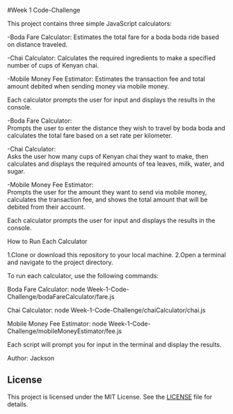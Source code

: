 #Week 1 Code-Challenge

This project contains three simple JavaScript calculators:

-Boda Fare Calculator: Estimates the total fare for a boda boda ride based on distance traveled.

-Chai Calculator: Calculates the required ingredients to make a specified number of cups of Kenyan chai.

-Mobile Money Fee Estimator: Estimates the transaction fee and total amount debited when sending money via mobile money.

Each calculator prompts the user for input and displays the results in the console.


-Boda Fare Calculator:  
Prompts the user to enter the distance they wish to travel by boda boda and calculates the total fare based on a set rate per kilometer.

-Chai Calculator:  
Asks the user how many cups of Kenyan chai they want to make, then calculates and displays the required amounts of tea leaves, milk, water, and sugar.

-Mobile Money Fee Estimator:  
Prompts the user for the amount they want to send via mobile money, calculates the transaction fee, and shows the total amount that will be debited from their account.

Each calculator prompts the user for input and displays the results in the console.

How to Run Each Calculator

1.Clone or download this repository to your local machine.
2.Open a terminal and navigate to the project directory.

To run each calculator, use the following commands:

Boda Fare Calculator:
  node Week-1-Code-Challenge/bodaFareCalculator/fare.js

Chai Calculator:
  node Week-1-Code-Challenge/chaiCalculator/chai.js

Mobile Money Fee Estimator:
  node Week-1-Code-Challenge/mobileMoneyEstimator/fee.js

Each script will prompt you for input in the terminal and display the results.

Author: Jackson

## License

This project is licensed under the MIT License. See the [LICENSE](LICENSE) file for details.
